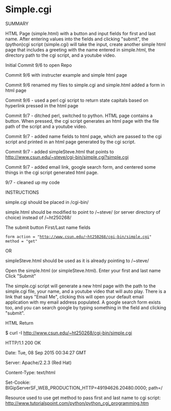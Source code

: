 # Simple.cgi

SUMMARY

HTML Page (simple.html) with a button and input fields for first and last name. After entering values into the fields and clicking "submit", the (python)cgi script (simple.cgi) will take the input, create another simple html page that includes a greeting with the name entered in simple.html, the directory path to the cgi script, and a youtube video.

Initial Commit 9/6 to open Repo

Commit 9/6 with instructer example and simple html page

Commit 9/6 renamed my files to simple.cgi and simple.html
            added a form in html page
            
Commit 9/6 - used a perl cgi script to return state capitals based on hyperlink pressed in the html page

Commit 9/7 - ditched perl, switched to python. HTML page contains a button. When pressed, the cgi script generates an html page with the file path of the script and a youtube video.

Commit 9/7 - added name fields to html page, which are passed to the cgi script and printed in an html page generated by the cgi script. 

Commit 9/7 - added simpleSteve.html that points to http://www.csun.edu/~steve/cgi-bin/simple.cgi?simple.cgi

Commit 9/7 - added email link, google search form, and centered some things in the cgi script generated html page. 

9/7 - cleaned up my code

INSTRUCTIONS

simple.cgi should be placed in /cgi-bin/

simple.html should be modified to point to /~steve/ (or server directory of choice) instead of /~ht250268/

The submit button First/Last name fields

<code>form action = "http://www.csun.edu/~ht250268/cgi-bin/simple.cgi" method = "get"</code>


OR

simpleSteve.html should be used as it is already pointing to /~steve/


Open the simple.html (or simpleSteve.html). 
Enter your first and last name
Click "Submit"

The simple.cgi script will generate a new html page with the path to the simple.cgi file, your name, and a youtube video that will auto play. There is a link that says "Email Me", clicking this will open your default email application with my email address populated. A google search form exists too, and you can search google by typing something in the field and clicking "submit". 

HTML Return

$ curl -I http://www.csun.edu/~ht250268/cgi-bin/simple.cgi

HTTP/1.1 200 OK

Date: Tue, 08 Sep 2015 00:34:27 GMT

Server: Apache/2.2.3 (Red Hat)

Content-Type: text/html

Set-Cookie: BIGipServerSF_WEB_PRODUCTION_HTTP=49194626.20480.0000; path=/



Resource used to use get method to pass first and last name to cgi script: http://www.tutorialspoint.com/python/python_cgi_programming.htm
